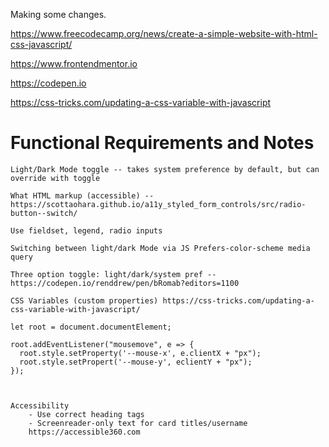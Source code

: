 Making some changes.


https://www.freecodecamp.org/news/create-a-simple-website-with-html-css-javascript/

https://www.frontendmentor.io

https://codepen.io

https://css-tricks.com/updating-a-css-variable-with-javascript

# Functional Requirements and Notes

    Light/Dark Mode toggle -- takes system preference by default, but can override with toggle

    What HTML markup (accessible) -- https://scottaohara.github.io/a11y_styled_form_controls/src/radio-button--switch/

    Use fieldset, legend, radio inputs

    Switching between light/dark Mode via JS Prefers-color-scheme media query

    Three option toggle: light/dark/system pref -- https://codepen.io/renddrew/pen/bRomab?editors=1100

    CSS Variables (custom properties) https://css-tricks.com/updating-a-css-variable-with-javascript/

    let root = document.documentElement;

    root.addEventListener("mousemove", e => {
      root.style.setProperty('--mouse-x', e.clientX + "px");
      root.style.setPropert('--mouse-y', eclientY + "px");
    });

    

    Accessibility 
        - Use correct heading tags
        - Screenreader-only text for card titles/username
        https://accessible360.com